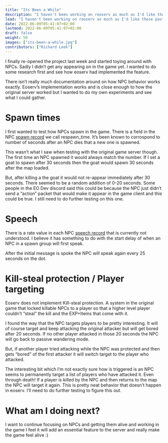 ```yaml
---
title: "Its Been a While"
description: "I haven't been working on reoserv as much as I'd like these past months."
lead: "I haven't been working on reoserv as much as I'd like these past months."
date: 2022-06-09T05:41:07+02:00
lastmod: 2022-06-09T05:41:07+02:00
draft: false
weight: 50
images: ["its-been-a-while.jpg"]
contributors: ["Richard Leek"]
---
```


I finally re-opened the project last week and started toying around with NPCs. Sadly I didn’t get any appearing on in the game yet. I wanted to do some research first and see how eoserv had implemented the feature.

There isn’t really much documentation around on how NPC behavior works exactly. Eoserv’s implementation works and is close enough to how the original server worked but I wanted to do my own experiments and see what I could gather.

# Spawn times 
I first wanted to test how NPCs spawn in the game. There is a field in the NPC [spawn record](https://docs.rs/eo/latest/eo/data/map/struct.NPCSpawn.html) we call respawn_time. It’s been known to corrospond to number of seconds after an NPC dies that a new one is spawned.

This wasn’t what I saw when testing with the original game server though. The first time an NPC spawned it would always match the number. If I set a goat to spawn after 30 seconds then the goat would spawn 30 seconds after the map loaded.

But, after killing a the goat it would not re-appear immediately after 30 seconds. There seemed to be a random addition of 0-20 seconds. Some people in the EO Dev discord said this could be because the NPC just didn’t send a “action” packet that would make it appear in the game client and this could be true. I still need to do further testing on this one.

# Speech 
There is a rate value in each NPC [speech record](https://docs.rs/eo/latest/eo/data/pubs/struct.TalkRecord.html) that is currently not understood. I believe it has something to do with the start delay of when an NPC in a spawn group will first speak.

After the initial message is spoke the NPC will speak again every 25 seconds on the dot.

# Kill-steal protection / Player targeting 
Eoserv does not implement Kill-steal protection. A system in the original game that locked killable NPCs to a player so that a higher level player couldn’t “steal” the kill and the EXP+Items that come with it.

I found the way that the NPC targets players to be pretty interesting. It will of course target and keep attacking the original attacker but will get bored after 20 seconds. If no other player attacked in those 20 seconds the NPC will go back to passive wandering mode.

But, if another player tried attacking while the NPC was protected and then gets “bored” of the first attacker it will switch target to the player who attacked.

The interesting bit which I’m not exactly sure how is triggered is an NPC seems to permanently target a list of players who have attacked it. Even through death! If a player is killed by the NPC and then returns to the map the NPC will target it again. This is pretty neat behavior that doesn’t happen in eoserv. I’ll need to do further testing to figure this out.

# What am I doing next? 
I want to continue focusing on NPCs and getting them alive and working in the game I feel it will add an essential feature to the server and really make the game feel alive :)
